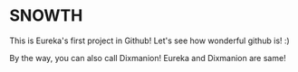 SNOWTH
======
This is Eureka's first project in Github!
Let's see how wonderful github is!
:)

By the way, you can also call Dixmanion!
Eureka and Dixmanion are same!
